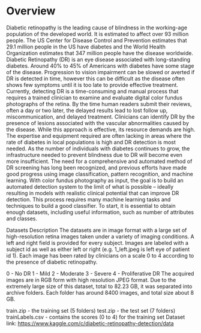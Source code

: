 # Overview
Diabetic retinopathy is the leading cause of blindness in the working-age population of the developed world. It is estimated to affect over 93 million people. The US Center for Disease Control and Prevention estimates that 29.1 million people in the US have diabetes and the World Health Organization estimates that 347 million people have the disease worldwide. Diabetic Retinopathy (DR) is an eye disease associated with long-standing diabetes. Around 40% to 45% of Americans with diabetes have some stage of the disease. Progression to vision impairment can be slowed or averted if DR is detected in time, however this can be difficult as the disease often shows few symptoms until it is too late to provide effective treatment. Currently, detecting DR is a time-consuming and manual process that requires a trained clinician to examine and evaluate digital color fundus photographs of the retina. By the time human readers submit their reviews, often a day or two later, the delayed results lead to lost follow up, miscommunication, and delayed treatment. Clinicians can identify DR by the presence of lesions associated with the vascular abnormalities caused by the disease. While this approach is effective, its resource demands are high. The expertise and equipment required are often lacking in areas where the rate of diabetes in local populations is high and DR detection is most needed. As the number of individuals with diabetes continues to grow, the infrastructure needed to prevent blindness due to DR will become even more insufficient. The need for a comprehensive and automated method of DR screening has long been recognized, and previous efforts have made good progress using image classification, pattern recognition, and machine learning. With color fundus photography as input, the goal is to build an automated detection system to the limit of what is possible – ideally resulting in models with realistic clinical potential that can improve DR detection. This process requires many machine learning tasks and techniques to build a good classifier. To start, it is essential to obtain enough datasets, including useful information, such as number of attributes and classes.

Datasets Description
The datasets are in image format with a large set of high-resolution retina images taken under a variety of imaging conditions. A left and right field is provided for every subject. Images are labeled with a subject id as well as either left or right (e.g. 1_left.jpeg is left eye of patient id 1). Each image has been rated by clinicians on a scale 0 to 4 according to the presence of diabetic retinopathy.

0 - No DR
1 - Mild
2 - Moderate
3 - Severe
4 - Proliferative DR
The acquired images are in RGB form with high resolution JPEG format. Due to the extremely large size of this dataset, total to 82.23 GB, it was separated into archive folders. Each folder has around 8400 images, and total size about 8 GB.

train.zip - the training set (5 folders)
test.zip - the test set (7 folders)
trainLabels.csv - contains the scores (0 to 4) for the training set
Dataset link: https://www.kaggle.com/c/diabetic-retinopathy-detection/data
